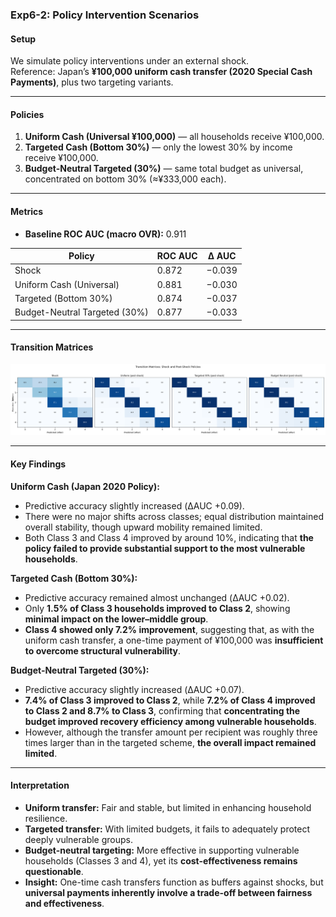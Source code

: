 ### Exp6-2: Policy Intervention Scenarios

#### Setup
We simulate policy interventions under an external shock.  
Reference: Japan’s **¥100,000 uniform cash transfer (2020 Special Cash Payments)**, plus two targeting variants.

---

#### Policies
1. **Uniform Cash (Universal ¥100,000)** — all households receive ¥100,000.  
2. **Targeted Cash (Bottom 30%)** — only the lowest 30% by income receive ¥100,000.  
3. **Budget-Neutral Targeted (30%)** — same total budget as universal, concentrated on bottom 30% (≈¥333,000 each).  

---

#### Metrics

- **Baseline ROC AUC (macro OVR):** 0.911  

| Policy                          | ROC AUC | Δ AUC    |
|---------------------------------|---------|----------|
| Shock                           | 0.872   | −0.039   |
| Uniform Cash (Universal)        | 0.881   | −0.030   |
| Targeted (Bottom 30%)           | 0.874   | −0.037   |
| Budget-Neutral Targeted (30%)   | 0.877   | −0.033  |

---

#### Transition Matrices

![Policy Heatmaps](3policyheatmap.png)

---

#### Key Findings

**Uniform Cash (Japan 2020 Policy):**  
- Predictive accuracy slightly increased (ΔAUC +0.09).  
- There were no major shifts across classes; equal distribution maintained overall stability, though upward mobility remained limited.  
- Both Class 3 and Class 4 improved by around 10%, indicating that **the policy failed to provide substantial support to the most vulnerable households**.  

**Targeted Cash (Bottom 30%):**  
- Predictive accuracy remained almost unchanged (ΔAUC +0.02).  
- Only **1.5% of Class 3 households improved to Class 2**, showing **minimal impact on the lower–middle group**.  
- **Class 4 showed only 7.2% improvement**, suggesting that, as with the uniform cash transfer, a one-time payment of ¥100,000 was **insufficient to overcome structural vulnerability**.  

**Budget-Neutral Targeted (30%):**  
- Predictive accuracy slightly increased (ΔAUC +0.07).  
- **7.4% of Class 3 improved to Class 2**, while **7.2% of Class 4 improved to Class 2 and 8.7% to Class 3**, confirming that **concentrating the budget improved recovery efficiency among vulnerable households**.  
- However, although the transfer amount per recipient was roughly three times larger than in the targeted scheme, **the overall impact remained limited**.  

---

#### Interpretation

- **Uniform transfer:** Fair and stable, but limited in enhancing household resilience.  
- **Targeted transfer:** With limited budgets, it fails to adequately protect deeply vulnerable groups.  
- **Budget-neutral targeting:** More effective in supporting vulnerable households (Classes 3 and 4), yet its **cost-effectiveness remains questionable**.  
- **Insight:** One-time cash transfers function as buffers against shocks, but **universal payments inherently involve a trade-off between fairness and effectiveness**.

